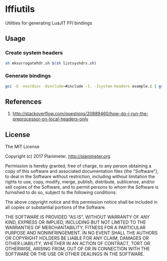 # lffiutils
Utilities for generating LuaJIT FFI bindings

## Usage
### Create system headers
```sh
sh mksurrogatehdr.sh $(sh listsyshdrs.sh)
```

### Generate bindings
```sh
gcc -E -nostdinc -Dinclude=#include -I. -Isystem-headers example.c | grep -v '^# [0-9]' > example.h
```

## References
1. http://stackoverflow.com/questions/20889460/how-do-i-run-the-preprocessor-on-local-headers-only

## License
The MIT License

Copyright (c) 2017 Planimeter. http://planimeter.org

Permission is hereby granted, free of charge, to any person obtaining a copy
of this software and associated documentation files (the "Software"), to deal
in the Software without restriction, including without limitation the rights
to use, copy, modify, merge, publish, distribute, sublicense, and/or sell
copies of the Software, and to permit persons to whom the Software is
furnished to do so, subject to the following conditions:

The above copyright notice and this permission notice shall be included in
all copies or substantial portions of the Software.

THE SOFTWARE IS PROVIDED "AS IS", WITHOUT WARRANTY OF ANY KIND, EXPRESS OR
IMPLIED, INCLUDING BUT NOT LIMITED TO THE WARRANTIES OF MERCHANTABILITY,
FITNESS FOR A PARTICULAR PURPOSE AND NONINFRINGEMENT. IN NO EVENT SHALL THE
AUTHORS OR COPYRIGHT HOLDERS BE LIABLE FOR ANY CLAIM, DAMAGES OR OTHER
LIABILITY, WHETHER IN AN ACTION OF CONTRACT, TORT OR OTHERWISE, ARISING FROM,
OUT OF OR IN CONNECTION WITH THE SOFTWARE OR THE USE OR OTHER DEALINGS IN
THE SOFTWARE.

